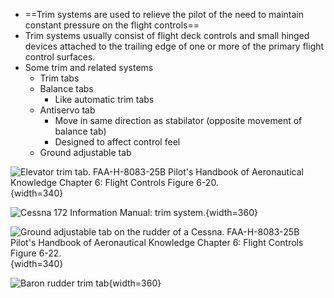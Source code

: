* ==Trim systems are used to relieve the pilot of the need to maintain constant pressure on the flight controls==
* Trim systems usually consist of flight deck controls and small hinged devices attached to the trailing edge of one or more of the primary flight control surfaces.
* Some trim and related systems
  * Trim tabs
  * Balance tabs
    * Like automatic trim tabs
  * Antiservo tab
    * Move in same direction as stabilator (opposite movement of balance tab)
    * Designed to affect control feel
  * Ground adjustable tab

![Elevator trim tab. [FAA-H-8083-25B Pilot's Handbook of Aeronautical Knowledge](https://www.faa.gov/regulations_policies/handbooks_manuals/aviation/phak) [Chapter 6: Flight Controls](https://www.faa.gov/sites/faa.gov/files/regulations_policies/handbooks_manuals/aviation/phak/08_phak_ch6.pdf) Figure 6-20.](/img/phak/phak-figure-6-20-trim.jpg){width=340}

![Cessna 172 Information Manual: trim system.](/img/c172-poh-fig-7-1-trim.png){width=360}

![Ground adjustable tab on the rudder of a Cessna. [FAA-H-8083-25B Pilot's Handbook of Aeronautical Knowledge](https://www.faa.gov/regulations_policies/handbooks_manuals/aviation/phak) [Chapter 6: Flight Controls](https://www.faa.gov/sites/faa.gov/files/regulations_policies/handbooks_manuals/aviation/phak/08_phak_ch6.pdf) Figure 6-22.](/img/phak/phak-figure-6-22-ground-adjustable-tab.jpg){width=340}

<!-- TODO@dpwiese - can find a diagram of e.g. Baron trim system for here? -->

![Baron rudder trim tab](/img/b55-baron/b55-baron-rudder.jpeg){width=360}
